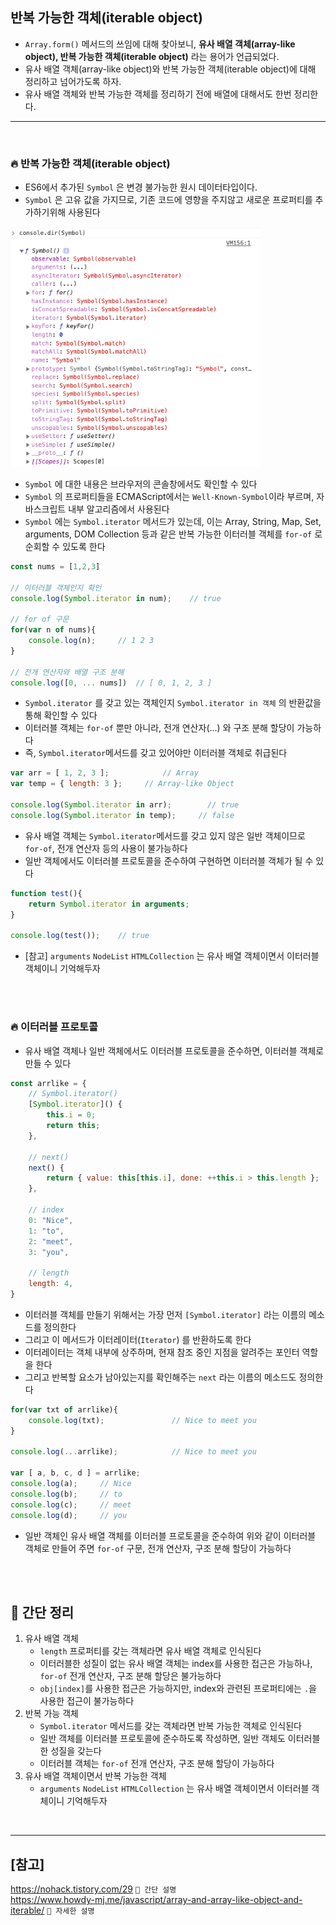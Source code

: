 ## 반복 가능한 객체(iterable object)
- `Array.form()` 메서드의 쓰임에 대해 찾아보니, **유사 배열 객체(array-like object), 반복 가능한 객체(iterable object)** 라는 용어가 언급되었다.
- 유사 배열 객체(array-like object)와 반복 가능한 객체(iterable object)에 대해 정리하고 넘어가도록 하자.
- 유사 배열 객체와 반복 가능한 객체를 정리하기 전에 배열에 대해서도 한번 정리한다.

<hr>
<br>

### 🔥 반복 가능한 객체(iterable object)
- ES6에서 추가된 `Symbol` 은 변경 불가능한 원시 데이터타입이다.
- `Symbol` 은 고유 값을 가지므로, 기존 코드에 영향을 주지않고 새로운 프로퍼티를 추가하기위해 사용된다

<img src="img/symbol.png" width="400px" alt="console.dir(Symbol)"/>

- `Symbol` 에 대한 내용은 브라우저의 콘솔창에서도 확인할 수 있다
- `Symbol` 의 프로퍼티들을 ECMAScript에서는 `Well-Known-Symbol`이라 부르며, 자바스크립트 내부 알고리즘에서 사용된다
- `Symbol` 에는 `Symbol.iterator` 메서드가 있는데, 이는 Array, String, Map, Set, arguments, DOM Collection 등과 같은 반복 가능한 이터러블 객체를 `for-of` 로 순회할 수 있도록 한다

```jsx
const nums = [1,2,3]

// 이터러블 객체인지 확인
console.log(Symbol.iterator in num);    // true

// for of 구문
for(var n of nums){
    console.log(n);     // 1 2 3
}

// 전개 연산자와 배열 구조 분해
console.log([0, ... nums])  // [ 0, 1, 2, 3 ]
```
- `Symbol.iterator` 를 갖고 있는 객체인지 `Symbol.iterator in 객체` 의 반환값을 통해 확인할 수 있다
- 이터러블 객체는 `for-of` 뿐만 아니라, 전개 연산자(...) 와 구조 분해 할당이 가능하다
- 즉, `Symbol.iterator`메서드를 갖고 있어야만 이터러블 객체로 취급된다
```jsx
var arr = [ 1, 2, 3 ];            // Array
var temp = { length: 3 };     // Array-like Object

console.log(Symbol.iterator in arr);        // true
console.log(Symbol.iterator in temp);     // false
```
- 유사 배열 객체는 `Symbol.iterator`메서드를 갖고 있지 않은 일반 객체이므로 `for-of`, 전개 연산자 등의 사용이 불가능하다
- 일반 객체에서도 이터러블 프로토콜을 준수하여 구현하면 이터러블 객체가 될 수 있다

```jsx
function test(){
    return Symbol.iterator in arguments;
}

console.log(test());    // true
```
- [참고] `arguments` `NodeList` `HTMLCollection` 는 유사 배열 객체이면서 이터러블 객체이니 기억해두자

<br>
<br>

### 🔥 이터러블 프로토콜
- 유사 배열 객체나 일반 객체에서도 이터러블 프로토콜을 준수하면, 이터러블 객체로 만들 수 있다
```jsx
const arrlike = {
    // Symbol.iterator() 
    [Symbol.iterator]() {
        this.i = 0;
        return this;
    },

    // next()
    next() {
        return { value: this[this.i], done: ++this.i > this.length };
    },

    // index
    0: "Nice",
    1: "to",
    2: "meet",
    3: "you",

    // length
    length: 4,
}

```
- 이터러블 객체를 만들기 위해서는 가장 먼저 `[Symbol.iterator]` 라는 이름의 메소드를 정의한다
- 그리고 이 메서드가 이터레이터(`Iterator`) 를 반환하도록 한다
- 이터레이터는 객체 내부에 상주하며, 현재 참조 중인 지점을 알려주는 포인터 역할을 한다
- 그리고 반복할 요소가 남아있는지를 확인해주는 `next` 라는 이름의 메소드도 정의한다
```jsx
for(var txt of arrlike){
    console.log(txt);               // Nice to meet you
}

console.log(...arrlike);            // Nice to meet you

var [ a, b, c, d ] = arrlike;
console.log(a);     // Nice
console.log(b);     // to
console.log(c);     // meet
console.log(d);     // you
```
- 일반 객체인 유사 배열 객체를 이터러블 프로토콜을 준수하여 위와 같이 이터러블 객체로 만들어 주면  `for-of` 구문, 전개 연산자, 구조 분해 할당이 가능하다 

<br>
<br>

## 🚀 **간단 정리**
1. 유사 배열 객체
    - `length` 프로퍼티를 갖는 객체라면 유사 배열 객체로 인식된다
    - 이터러블한 성질이 없는 유사 배열 객체는 index를 사용한 접근은 가능하나, `for-of` 전개 연산자, 구조 분해 할당은 불가능하다
    - `obj[index]`를 사용한 접근은 가능하지만, index와 관련된 프로퍼티에는 `.`을 사용한 접근이 불가능하다 
2. 반복 가능 객체
     - `Symbol.iterator` 메서드를 갖는 객체라면 반복 가능한 객체로 인식된다
    - 일반 객체를 이터러블 프로토콜에 준수하도록 작성하면, 일반 객체도 이터러블한 성질을 갖는다
    - 이터러블 객체는 `for-of` 전개 연산자, 구조 분해 할당이 가능하다
3. 유사 배열 객체이면서 반복 가능한 객체
    - `arguments` `NodeList` `HTMLCollection` 는 유사 배열 객체이면서 이터러블 객체이니 기억해두자


<br>
<hr>

## [참고]

https://nohack.tistory.com/29 `📎 간단 설명`<br>
https://www.howdy-mj.me/javascript/array-and-array-like-object-and-iterable/ `📎 자세한 설명` <br>